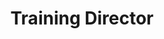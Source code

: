 ---
name: "Anooshkha Shetty"
group: "dev board"
title: "Training Director"
graduating_year: 2025
img: "ashetty.png"
github: "AnooshkhaShetty"
email: "anooshkhashetty@g.ucla.edu"
pronouns: "she/her"
---